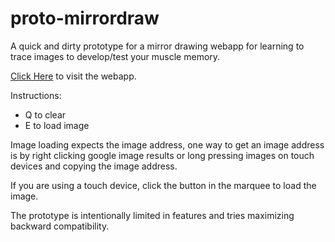 # proto-mirrordraw

A quick and dirty prototype for a mirror drawing webapp for learning to trace images to develop/test your muscle memory.

[Click Here](https://codedmitry.github.io/proto-mirrordraw) to visit the webapp.

Instructions:
- Q to clear
- E to load image

Image loading expects the image address, one way to get an image address is by right clicking google image results or long pressing images on touch devices and copying the image address.

If you are using a touch device, click the button in the marquee to load the image.

The prototype is intentionally limited in features and tries maximizing backward compatibility.

